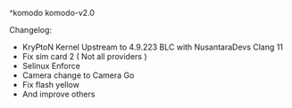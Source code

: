 ^komodo
komodo-v2.0

 Changelog:
- KryPtoN Kernel Upstream to 4.9.223 BLC with NusantaraDevs Clang 11
- Fix sim card 2 ( Not all providers )
- Selinux Enforce
- Camera change to Camera Go
- Fix flash yellow
- And improve others
